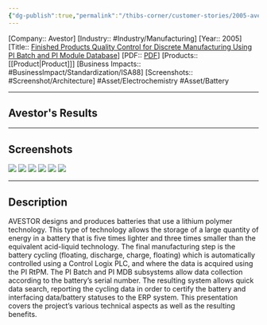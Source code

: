 ```yaml
---
{"dg-publish":true,"permalink":"/thibs-corner/customer-stories/2005-avestor-finished-products-quality-control-for-discrete-manufacturing-using-pi-batch-and-pi-module-database/","noteIcon":""}
---
```


[Company:: Avestor]
[Industry:: #Industry/Manufacturing]
[Year:: 2005]
[Title:: [Finished Products Quality Control for Discrete Manufacturing Using PI Batch and PI Module Database](https://resources.osisoft.com/presentations/finished-products-quality-control-for-discrete-manufacturing-using-pi-batch-and-pi-module-database/)]
[PDF:: [PDF](https://cdn.osisoft.com/corp/en/media/presentations/2005/AT_2_6_AVESTOR_Hatch_ALPHA-CYCLING%20v1.pdf)]
[Products:: [[Product\|Product]]]
[Business Impacts:: #BusinessImpact/Standardization/ISA88]
[Screenshots:: #Screenshot/Architecture]
#Asset/Electrochemistry #Asset/Battery 

---
## Avestor's Results

---
## Screenshots
![](https://i.imgur.com/qAOta9P.png)
![](https://i.imgur.com/Yc9LM3s.png)
![](https://i.imgur.com/ivquLFM.png)
![](https://i.imgur.com/Rf5tduI.png)
![](https://i.imgur.com/ZHBEtkb.png)
![](https://i.imgur.com/MeVI4Iw.png)

---
## Description
AVESTOR designs and produces batteries that use a lithium polymer technology. This type of technology allows the storage of a large quantity of energy in a battery that is five times lighter and three times smaller than the equivalent acid-liquid technology. The final manufacturing step is the battery cycling (floating, discharge, charge, floating) which is automatically controlled using a Control Logix PLC, and where the data is acquired using the PI RtPM. The PI Batch and PI MDB subsystems allow data collection according to the battery’s serial number. The resulting system allows quick data search, reporting the cycling data in order to certify the battery and interfacing data/battery statuses to the ERP system. This presentation covers the project’s various technical aspects as well as the resulting benefits.